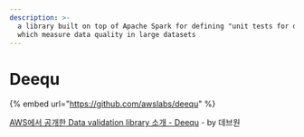 ```yaml
---
description: >-
  a library built on top of Apache Spark for defining "unit tests for data",
  which measure data quality in large datasets
---
```


# Deequ

{% embed url="https://github.com/awslabs/deequ" %}

[AWS에서 공개한 Data validation library 소개 - Deequ](https://blog.voidmainvoid.net/263) - by 데브원

